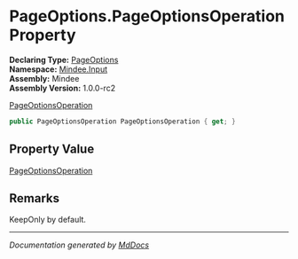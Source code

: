 ﻿<!--  
  <auto-generated>   
    The contents of this file were generated by a tool.  
    Changes to this file may be list if the file is regenerated  
  </auto-generated>   
-->

# PageOptions.PageOptionsOperation Property

**Declaring Type:** [PageOptions](../index.md)  
**Namespace:** [Mindee.Input](../../index.md)  
**Assembly:** Mindee  
**Assembly Version:** 1.0.0\-rc2

[PageOptionsOperation](../../PageOptionsOperation/index.md)

```csharp
public PageOptionsOperation PageOptionsOperation { get; }
```

## Property Value

[PageOptionsOperation](../../PageOptionsOperation/index.md)

## Remarks

KeepOnly by default.

___

*Documentation generated by [MdDocs](https://github.com/ap0llo/mddocs)*
